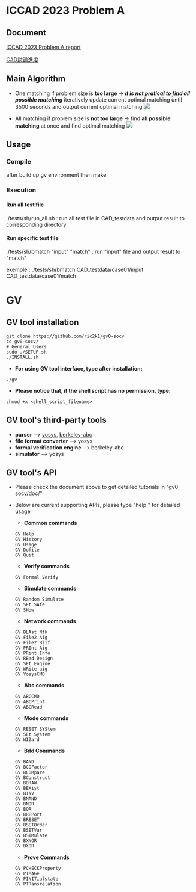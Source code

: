 # ICCAD 2023 Problem A
## Document
[ICCAD 2023 Problem A report](https://docs.google.com/document/d/1IwRJmWurMKUFpEzGPRlqsisgXPsYYjdKnI81r-mT59s/edit)

[CAD討論進度](https://docs.google.com/document/d/1_S91WvefRApemSWcJEM14oBDBZ7n9NKA2SnN2d04OFc/edit)

## Main Algorithm
* One matching 
if problem size is **too large** $\rightarrow$ ***it is not pratical to find all possible matching***
iteratively update current optimal matching until 3500 seconds and output current optimal matching
![](https://i.imgur.com/kkqAPN7.png)

* All matching
if problem size is **not too large** $\rightarrow$ find **all possible matching** at once and find optimal matching
![](https://i.imgur.com/vDqvAjW.png)

## Usage

### Compile
after build up gv environment then make

### Execution

#### Run all test file
./tests/sh/run_all.sh : run all test file in CAD_testdata and output result to corresponding directory

#### Run specific test file

./tests/sh/bmatch "input" "match" : run "input" file and output result to "match"

exemple : ./tests/sh/bmatch CAD_testdata/case01/input CAD_testdata/case01/match

# GV

## GV tool installation
```json=
git clone https://github.com/ric2k1/gv0-socv
cd gv0-socv/
# General Users
sudo ./SETUP.sh 
./INSTALL.sh
```

- **For using GV tool interface, type after installation:**
```json=
./gv
```

- **Please notice that, if the shell script has no permission, type:**
```json=
chmod +x <shell_script_filename>
```

## GV tool's third-party tools
- **parser** --> [yosys](https://github.com/YosysHQ/yosys), [berkeley-abc](https://github.com/berkeley-abc/abc)
- **file format converter** --> yosys
- **formal verification engine** --> berkeley-abc 
- **simulator** --> yosys

## GV tool's API
- Please check the document above to get detailed tutorials in "gv0-socv/doc/"
- Below are current supporting APIs, please type "help <command>" for detailed usage
    - **Common commands** 
    ```json=
    GV Help
    GV History 
    GV Usage
    GV Dofile
    GV Quit
    ```

    - **Verify commands**
    ```json=
    GV Formal Verify
    ```

    - **Simulate commands**
    ```json=
    GV Random Simulate
    GV SEt SAfe
    GV SHow
    ```

    - **Network commands** 
    ```json=
    GV BLAst Ntk
    GV File2 Aig
    GV File2 Blif
    GV PRInt Aig
    GV PRint Info
    GV REad Design
    GV SEt Engine
    GV WRite aig
    GV YosysCMD
    ```
    
    - **Abc commands** 
    ```json=
    GV ABCCMD
    GV ABCPrint
    GV ABCRead
    ```

    - **Mode commands** 
    ```json=
    GV RESET SYStem
    GV SEt System
    GV WIZard
    ```

    - **Bdd Commands** 
    ```json=
    GV BAND
    GV BCOFactor 
    GV BCOMpare 
    GV BConstruct 
    GV BDRAW 
    GV BEXist 
    GV BINV 
    GV BNAND 
    GV BNOR 
    GV BOR 
    GV BREPort 
    GV BRESET 
    GV BSETOrder 
    GV BSETVar 
    GV BSIMulate 
    GV BXNOR 
    GV BXOR 
    ```

    - **Prove Commands** 
    ```json=
    GV PCHECKProperty
    GV PIMAGe 
    GV PINITialstate 
    GV PTRansrelation 
    ```
   


